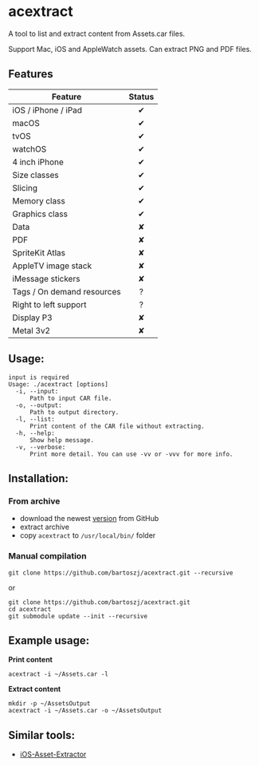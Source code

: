 acextract
=========

A tool to list and extract content from Assets.car files.

Support Mac, iOS and AppleWatch assets. Can extract PNG and PDF files.

## Features

| Feature                    | Status |
| -------------------------- | :----: |
| iOS / iPhone / iPad        | ✔     |
| macOS                      | ✔     |
| tvOS                       | ✔     |
| watchOS                    | ✔     |
| 4 inch iPhone              | ✔     |
| Size classes               | ✔     |
| Slicing                    | ✔     |
| Memory class               | ✔     |
| Graphics class             | ✔     |
| Data                       | ✘      |
| PDF                        | ✘      |
| SpriteKit Atlas            | ✘      |
| AppleTV image stack        | ✘      |
| iMessage stickers          | ✘      |
| Tags / On demand resources | ?      |
| Right to left support      | ?      |
| Display P3                 | ✘      |
| Metal 3v2                  | ✘      |

## Usage:
    input is required
    Usage: ./acextract [options]
      -i, --input:  
          Path to input CAR file.
      -o, --output:
          Path to output directory.
      -l, --list:
          Print content of the CAR file without extracting.
      -h, --help:
          Show help message.
      -v, --verbose:
          Print more detail. You can use -vv or -vvv for more info.

## Installation:

### From archive

- download the newest [version](https://github.com/bartoszj/acextract/releases/latest) from GitHub
- extract archive
- copy `acextract` to `/usr/local/bin/` folder

### Manual compilation

    git clone https://github.com/bartoszj/acextract.git --recursive

or

    git clone https://github.com/bartoszj/acextract.git
    cd acextract
    git submodule update --init --recursive

## Example usage:

**Print content**

    acextract -i ~/Assets.car -l

**Extract content**

    mkdir -p ~/AssetsOutput
    acextract -i ~/Assets.car -o ~/AssetsOutput

## Similar tools:
- [iOS-Asset-Extractor](https://github.com/Marxon13/iOS-Asset-Extractor)
